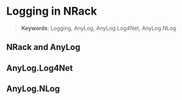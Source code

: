 # Logging in NRack

> __Keywords__: Logging, AnyLog, AnyLog.Log4Net, AnyLog.NLog


## NRack and AnyLog


## AnyLog.Log4Net


## AnyLog.NLog

